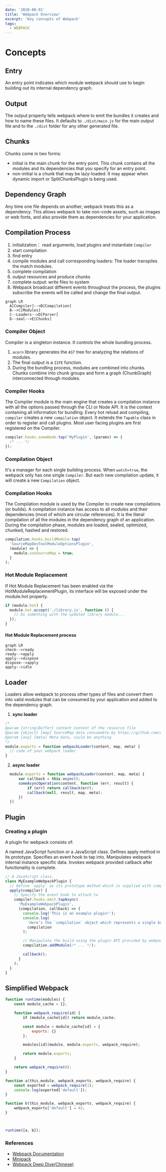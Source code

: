 ```yaml
---
date: '2020-08-01'
title: 'Webpack Overview'
excerpt: 'Key concepts of Webpack'
tags: 
  - WEBPACK
---
```


# Concepts
## Entry
An entry point indicates which module webpack should use to begin building out its internal dependency graph. 

## Output
The output property tells webpack where to emit the bundles it creates and how to name these files. It defaults to `./dist/main.js` for the main output file and to the `./dist` folder for any other generated file.

## Chunks
Chunks come in two forms:
- initial is the main chunk for the entry point. This chunk contains all the modules and its dependencies that you specify for an entry point.
- non-initial is a chunk that may be lazy-loaded. It may appear when dynamic import or SplitChunksPlugin is being used.

## Dependency Graph
Any time one file depends on another, webpack treats this as a dependency. This allows webpack to take non-code assets, such as images or web fonts, and also provide them as dependencies for your application.



## Compilation Process

1. initialization： read arguments, load plugins and instantiate `Compiler`
2. start compilation
3. find entry
4. compile modules and call corresponding loaders: The loader transpiles the match modules.
5. complete compilation
6. output resources and produce chunks
7. complete output: write files to system
8. Webpack broadcast different events throughout the process, the plugins subscribe the events will be called and change the final output.

```mermaid
graph LR
  A[Compiler]-->B[Compilation]
  B-->C[Modules]
  C--Loaders-->D[Parser]
  D--seal-->E[Chunks]
```

### Compiler Object
Compiler is a singleton instance. It controls the whole bundling process. 
1. `acorn` library generates the `AST` tree for analyzing the relations of modules.
2. The final output is a `IIFE` function.
3. During the bundling process, modules are combined into chunks. Chunks combine into chunk groups and form a graph (ChunkGraph) interconnected through modules.

### Compiler Hooks
The Compiler module is the main engine that creates a compilation instance with all the options passed through the CLI or Node API. It is the context containing all information for bundling. Every hot reload and compiling, `compiler` creates a new `compilation` object. It extends the `Tapable` class in order to register and call plugins. Most user facing plugins are first registered on the Compiler. 

```js
compiler.hooks.someHook.tap('MyPlugin', (params) => {
  /* ... */
});
```

### Compilation Object
It's a manager for each single building process. When `watch=true`, the webpack only has one single `Compiler`. But each new compilation update, it will create a new `Compilation` object. 

### Compilation Hooks
The Compilation module is used by the Compiler to create new compilations (or builds). A compilation instance has access to all modules and their dependencies (most of which are circular references). It is the literal compilation of all the modules in the dependency graph of an application. During the compilation phase, modules are loaded, sealed, optimized, chunked, hashed and restored.

```javascript
compilation.hooks.buildModule.tap(
  'SourceMapDevToolModuleOptionsPlugin',
  (module) => {
    module.useSourceMap = true;
  }
);
```

### Hot Module Replacement
If Hot Module Replacement has been enabled via the HotModuleReplacementPlugin, its interface will be exposed under the module.hot property. 
```js
if (module.hot) {
  module.hot.accept('./library.js', function () {
    // Do something with the updated library module...
  });
}
```

#### Hot Module Replacement process

```mermaid
graph LR
check-->ready
ready-->apply
apply-->dispose
dispose-->apply
apply-->idle

```




## Loader
Loaders allow webpack to process other types of files and convert them into valid modules that can be consumed by your application and added to the dependency graph.

1. **sync loader**
```javascript
/*
@param {string|Buffer} content Content of the resource file
@param {object} [map] SourceMap data consumable by https://github.com/mozilla/source-map
@param {any} [meta] Meta data, could be anything
*/
module.exports = function webpackLoader(content, map, meta) {
  // code of your webpack loader
}
```
2. **async loader**
```javascript
  module.exports = function webpackLoader(content, map, meta) {
      var callback = this.async();
      someAsyncOperation(content, function (err, result) {
          if (err) return callback(err);
          callback(null, result, map, meta);
      })
  })
```


## Plugin

### Creating a plugin
A plugin for webpack consists of:

A named JavaScript function or a JavaScript class.
Defines apply method in its prototype.
Specifies an event hook to tap into.
Manipulates webpack internal instance specific data.
Invokes webpack provided callback after functionality is complete.

```javascript
// A JavaScript class.
class MyExampleWebpackPlugin {
  // Define `apply` as its prototype method which is supplied with compiler as its argument
  apply(compiler) {
    // Specify the event hook to attach to
    compiler.hooks.emit.tapAsync(
      'MyExampleWebpackPlugin',
      (compilation, callback) => {
        console.log('This is an example plugin!');
        console.log(
          'Here’s the `compilation` object which represents a single build of assets:',
          compilation
        );

        // Manipulate the build using the plugin API provided by webpack
        compilation.addModule(/* ... */);

        callback();
      }
    );
  }
}
```

## Simplified Webpack
```javascript
function runtime(modules) {
	const module_cache = {};

	function webpack_require(id) {
		if (module_cache[id]) return module_cache;

		const module = module_cache[id] = {
			exports: {}
		};

		modules[id](module, module.exports, webpack_require);

		return module.exports;
	}

	return webpack_require(0);
}

function a(this_module, webpack_exports, webpack_require) {
	const exported = webpack_require(1);
	console.log(exported['default']);
}

function b(this_module, webpack_exports, webpack_require) {
	webpack_exports['default'] = 42;
}



runtime([a, b]);
```

### References
- [Webpack Documentation](https://webpack.js.org/)
- [Minipack](https://github.com/ronami/minipack)
- [Webpack Deep Dive(Chinese)](https://zhuanlan.zhihu.com/p/363928061)
